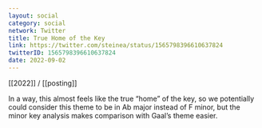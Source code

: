 ```yaml
---
layout: social
category: social
network: Twitter
title: True Home of the Key
link: https://twitter.com/steinea/status/1565798396610637824
twitterID: 1565798396610637824
date: 2022-09-02
---
```


[[2022]] / [[posting]]

In a way, this almost feels like the true “home” of the key, so we potentially could consider this theme to be in Ab major instead of F minor, but the minor key analysis makes comparison with Gaal’s theme easier.
